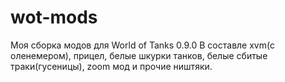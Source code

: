 wot-mods
========
Моя сборка модов для World of Tanks 0.9.0
В составле xvm(с оленемером), прицел, белые шкурки танков, белые сбитые траки(гусеницы), zoom мод и прочие ништяки.
